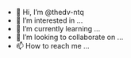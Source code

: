 - 👋 Hi, I’m @thedv-ntq
- 👀 I’m interested in ...
- 🌱 I’m currently learning ...
- 💞️ I’m looking to collaborate on ...
- 📫 How to reach me ...

<!---
thedv-ntq/thedv-ntq is a ✨ special ✨ repository because its `README.md` (this file) appears on your GitHub profile.
You can click the Preview link to take a look at your changes.
--->
